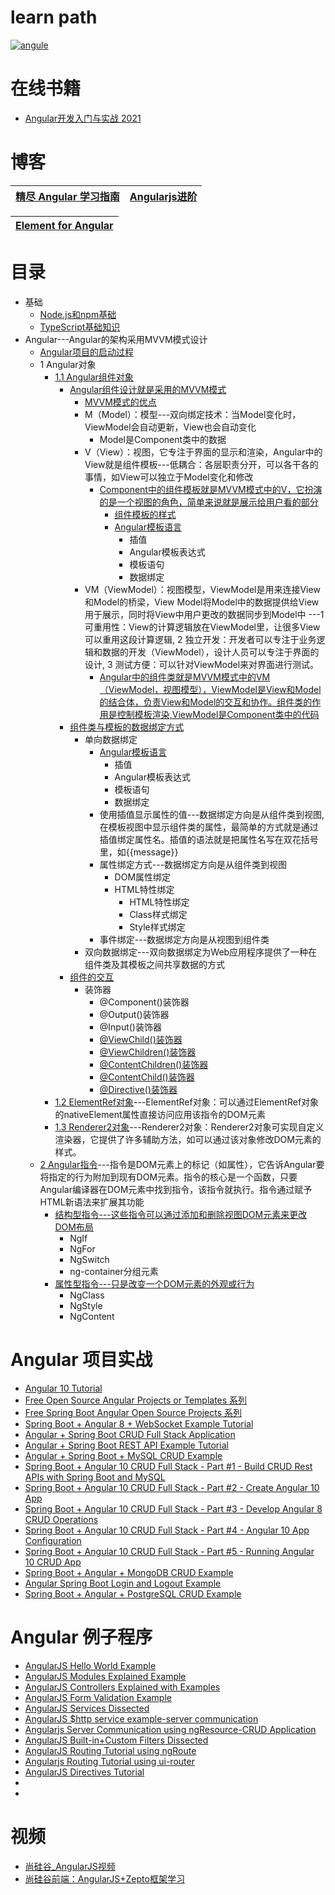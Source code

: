 
# learn path

<a href="https://ibb.co/R6YFQsj"><img src="https://i.ibb.co/FYmr8yH/angule.png" alt="angule" border="0"></a>

# 在线书籍
* [Angular开发入门与实战 2021](https://weread.qq.com/web/reader/7f332f2072462dd67f32c8c)

# 博客

[精尽 Angular 学习指南](http://svip.iocoder.cn/Angular/tutorials/)|[Angularjs进阶](https://www.kancloud.cn/digest/angularjs-sunny1989)|
---|---|

[Element for Angular](https://github.com/ElemeFE/element-angular)|
----|


# 目录
* 基础
  * [Node.js和npm基础 ](https://weread.qq.com/web/reader/7f332f2072462dd67f32c8ck98f3284021498f137082c2e)
  * [TypeScript基础知识](https://weread.qq.com/web/reader/7f332f2072462dd67f32c8ck33e3289021c33e75ff09694)
* Angular---Angular的架构采用MVVM模式设计
  * [Angular项目的启动过程](https://weread.qq.com/web/reader/7f332f2072462dd67f32c8ck64232b60230642e92efb54c)
  * 1 Angular对象
    * [1.1 Angular组件对象](https://weread.qq.com/web/reader/7f332f2072462dd67f32c8ckc0c320a0232c0c7c76d365a)
      * [Angular组件设计就是采用的MVVM模式](https://weread.qq.com/web/reader/7f332f2072462dd67f32c8ckc7432af0210c74d97b01b1c) 
        * [MVVM模式的优点](https://weread.qq.com/web/reader/7f332f2072462dd67f32c8ckc7432af0210c74d97b01b1c) 
        * M（Model）：模型---双向绑定技术：当Model变化时，ViewModel会自动更新，View也会自动变化
          * Model是Component类中的数据
        * V（View）：视图，它专注于界面的显示和渲染，Angular中的View就是组件模板---低耦合：各层职责分开，可以各干各的事情，如View可以独立于Model变化和修改
          * [Component中的组件模板就是MVVM模式中的V，它扮演的是一个视图的角色，简单来说就是展示给用户看的部分](https://weread.qq.com/web/reader/7f332f2072462dd67f32c8ck9a132c802349a1158154a83)
            * [组件模板的样式](https://weread.qq.com/web/reader/7f332f2072462dd67f32c8ckd8232f00235d82c8d161fb2) 
            * [Angular模板语言](https://weread.qq.com/web/reader/7f332f2072462dd67f32c8ck0723244023c072b030ba601)
              * 插值
              * Angular模板表达式
              * 模板语句
              * 数据绑定 
        * VM（ViewModel）：视图模型，ViewModel是用来连接View和Model的桥梁，View Model将Model中的数据提供给View用于展示，同时将View中用户更改的数据同步到Model中 ---1 可重用性：View的计算逻辑放在ViewModel里，让很多View可以重用这段计算逻辑, 2 独立开发：开发者可以专注于业务逻辑和数据的开发（ViewModel），设计人员可以专注于界面的设计, 3 测试方便：可以针对ViewModel来对界面进行测试。
          * [Angular中的组件类就是MVVM模式中的VM（ViewModel，视图模型），ViewModel是View和Model的结合体，负责View和Model的交互和协作。组件类的作用是控制模板渲染,ViewModel是Component类中的代码](https://weread.qq.com/web/reader/7f332f2072462dd67f32c8cka6832360236a684eceeee20) 
      * [组件类与模板的数据绑定方式](https://weread.qq.com/web/reader/7f332f2072462dd67f32c8ckb5332110237b53b3a3d68d2) 
        * 单向数据绑定
          * [Angular模板语言](https://weread.qq.com/web/reader/7f332f2072462dd67f32c8ck0723244023c072b030ba601)
            * 插值
            * Angular模板表达式
            * 模板语句
            * 数据绑定 
          * 使用插值显示属性的值---数据绑定方向是从组件类到视图, 在模板视图中显示组件类的属性，最简单的方式就是通过插值绑定属性名。插值的语法就是把属性名写在双花括号里，如{{message}}
          * 属性绑定方式---数据绑定方向是从组件类到视图
            * DOM属性绑定
            * HTML特性绑定
              * HTML特性绑定
              * Class样式绑定
              * Style样式绑定  
          * 事件绑定---数据绑定方向是从视图到组件类  
        * 双向数据绑定---双向数据绑定为Web应用程序提供了一种在组件类及其模板之间共享数据的方式
      * [组件的交互](https://weread.qq.com/web/reader/7f332f2072462dd67f32c8ck72b327f023972b32a1f7e2d)
        * 装饰器
          * @Component()装饰器
          * @Output()装饰器
          * @Input()装饰器
          * [@ViewChild()装饰器](https://weread.qq.com/web/reader/7f332f2072462dd67f32c8ck44f328c023e44f683a8420b)
          * [@ViewChildren()装饰器](https://weread.qq.com/web/reader/7f332f2072462dd67f32c8ck44f328c023e44f683a8420b)
          * [@ContentChildren()装饰器](https://weread.qq.com/web/reader/7f332f2072462dd67f32c8ck73532580243735b90b45ac8)
          * [@ContentChild()装饰器](https://weread.qq.com/web/reader/7f332f2072462dd67f32c8ck73532580243735b90b45ac8)
          * [@Directive()装饰器](https://weread.qq.com/web/reader/7f332f2072462dd67f32c8cka3f32db0244a3f390d88bb9) 
    * [1.2 ElementRef对象](https://weread.qq.com/web/reader/7f332f2072462dd67f32c8cka3f32db0244a3f390d88bb9)---ElementRef对象：可以通过ElementRef对象的nativeElement属性直接访问应用该指令的DOM元素
    * [1.3 Renderer2对象](https://weread.qq.com/web/reader/7f332f2072462dd67f32c8cka3f32db0244a3f390d88bb9)---Renderer2对象：Renderer2对象可实现自定义渲染器，它提供了许多辅助方法，如可以通过该对象修改DOM元素的样式。
   * [2 Angular指令](https://weread.qq.com/web/reader/7f332f2072462dd67f32c8ckfc432fb0241fc490ca45614)---指令是DOM元素上的标记（如属性），它告诉Angular要将指定的行为附加到现有DOM元素。指令的核心是一个函数，只要Angular编译器在DOM元素中找到指令，该指令就执行。指令通过赋予HTML新语法来扩展其功能
        * [结构型指令---这些指令可以通过添加和删除视图DOM元素来更改DOM布局](https://weread.qq.com/web/reader/7f332f2072462dd67f32c8ck32932b102423295c76ac7d9)
          * NgIf
          * NgFor
          * NgSwitch
          * ng-container分组元素
        * [属性型指令---只是改变一个DOM元素的外观或行为](https://weread.qq.com/web/reader/7f332f2072462dd67f32c8ck73532580243735b90b45ac8)
          * NgClass
          * NgStyle
          * NgContent 
# Angular 项目实战
* [Angular 10 Tutorial](https://www.javaguides.net/p/angular-10-tutorial.html)
* [Free Open Source Angular Projects or Templates 系列](https://www.javaguides.net/2019/04/free-open-source-angular-projects-or-templates.html)
* [Free Spring Boot Angular Open Source Projects 系列](https://www.javaguides.net/2020/06/free-spring-boot-angular-open-source-projects-github.html)
* [Spring Boot + Angular 8 + WebSocket Example Tutorial](https://www.javaguides.net/2019/06/spring-boot-angular-8-websocket-example-tutorial.html)
* [Angular + Spring Boot CRUD Full Stack Application](https://www.youtube.com/playlist?list=PLGRDMO4rOGcNzi3CpBWsCdQSzbjdWWy-f)
* [Angular + Spring Boot REST API Example Tutorial ](https://www.youtube.com/watch?v=_rMAnZIcRiU)
* [Angular + Spring Boot + MySQL CRUD Example](https://www.javaguides.net/2020/07/spring-boot-angular-10-crud-example-tutorial.html)
* [Spring Boot + Angular 10 CRUD Full Stack - Part #1 - Build CRUD Rest APIs with Spring Boot and MySQL](https://www.javaguides.net/2020/07/spring-boot-angular-10-crud-part-1-develop-springboot-crud-rest-apis.html)
* [Spring Boot + Angular 10 CRUD Full Stack - Part #2 - Create Angular 10 App](https://www.javaguides.net/2020/07/spring-boot-angular-10-crud-part-2-create-angular-10-app.html)
* [Spring Boot + Angular 10 CRUD Full Stack - Part #3 - Develop Angular 8 CRUD Operations](https://www.javaguides.net/2020/07/spring-boot-angular-10-crud-part-3-develop-angular-10-crud-operations.html)
* [Spring Boot + Angular 10 CRUD Full Stack - Part #4 - Angular 10 App Configuration](https://www.javaguides.net/2020/07/spring-boot-angular-10-crud-part-4-angular-10-crud-app-configuration.html)
* [Spring Boot + Angular 10 CRUD Full Stack - Part #5 - Running Angular 10 CRUD App](https://www.javaguides.net/2020/07/spring-boot-angular-10-crud-part-5-running-angular-10-crud-app.html)
* [Spring Boot + Angular + MongoDB CRUD Example](https://www.javaguides.net/2021/08/spring-boot-angular-mongodb-crud-example.html)
* [Angular Spring Boot Login and Logout Example](https://www.javaguides.net/2021/08/angular-spring-boot-login-and-logout.html)
* [Spring Boot + Angular + PostgreSQL CRUD Example](https://www.javaguides.net/2021/08/spring-boot-angular-postgresql-crud.html)

# Angular 例子程序
* [AngularJS Hello World Example](http://websystique.com/angularjs/angularjs-hello-world-example/)
* [AngularJS Modules Explained Example](http://websystique.com/angularjs/angularjs-modules-explained/)
* [AngularJS Controllers Explained with Examples](http://websystique.com/angularjs/angularjs-controllers-explained-with-examples/)
* [AngularJS Form Validation Example](http://websystique.com/angularjs/angularjs-form-validation-example/)
* [AngularJS Services Dissected](http://websystique.com/angularjs/angularjs-services-dissected/)
* [AngularJS $http service example-server communication](http://websystique.com/angularjs/angularjs-http-service-example-server-communication/)
* [Angularjs Server Communication using ngResource-CRUD Application](http://websystique.com/angularjs/angularjs-crud-application-using-ngresource/)
* [AngularJS Built-in+Custom Filters Dissected](http://websystique.com/angularjs/angularjs-filters-explained-builtin-custom-filter-example/)
* [AngularJS Routing Tutorial using ngRoute](http://websystique.com/angularjs/angularjs-routing-tutorial-using-ngroute/)
* [Angularjs Routing Tutorial using ui-router](http://websystique.com/angularjs/angularjs-routing-tutorial-using-ui-router/)
* [AngularJS Directives Tutorial](http://websystique.com/angularjs/angularjs-directives-tutorial/)
* []()
* []()


# 视频

* [尚硅谷_AngularJS视频](https://www.bilibili.com/video/av27138197?from=search&seid=14365941790008031585)
* [尚硅谷前端：AngularJS+Zepto框架学习](https://www.bilibili.com/video/av67369734?from=search&seid=1207868749551698080)
